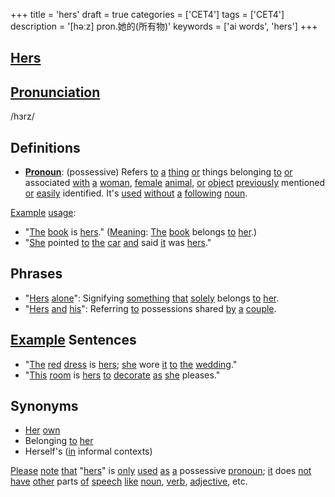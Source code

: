 +++
title = 'hers'
draft = true
categories = ['CET4']
tags = ['CET4']
description = '[həːz] pron.她的(所有物)'
keywords = ['ai words', 'hers']
+++

## [Hers](/en/post/hers/)

## [Pronunciation](/en/post/pronunciation/)
/hɜrz/

## Definitions
- **[Pronoun](/en/post/pronoun/)**: (possessive) Refers [to](/en/post/to/) [a](/en/post/a/) [thing](/en/post/thing/) [or](/en/post/or/) things belonging [to](/en/post/to/) [or](/en/post/or/) associated [with](/en/post/with/) [a](/en/post/a/) [woman](/en/post/woman/), [female](/en/post/female/) [animal](/en/post/animal/), [or](/en/post/or/) [object](/en/post/object/) [previously](/en/post/previously/) mentioned [or](/en/post/or/) [easily](/en/post/easily/) identified. It's [used](/en/post/used/) [without](/en/post/without/) [a](/en/post/a/) [following](/en/post/following/) [noun](/en/post/noun/).

[Example](/en/post/example/) [usage](/en/post/usage/):
- "[The](/en/post/the/) [book](/en/post/book/) is [hers](/en/post/hers/)." ([Meaning](/en/post/meaning/): [The](/en/post/the/) [book](/en/post/book/) belongs [to](/en/post/to/) [her](/en/post/her/).)
- "[She](/en/post/she/) pointed [to](/en/post/to/) [the](/en/post/the/) [car](/en/post/car/) [and](/en/post/and/) said [it](/en/post/it/) was [hers](/en/post/hers/)." 

## Phrases
- "[Hers](/en/post/hers/) [alone](/en/post/alone/)": Signifying [something](/en/post/something/) [that](/en/post/that/) [solely](/en/post/solely/) belongs [to](/en/post/to/) [her](/en/post/her/).
- "[Hers](/en/post/hers/) [and](/en/post/and/) [his](/en/post/his/)": Referring [to](/en/post/to/) possessions shared [by](/en/post/by/) [a](/en/post/a/) [couple](/en/post/couple/).

## [Example](/en/post/example/) Sentences
- "[The](/en/post/the/) [red](/en/post/red/) [dress](/en/post/dress/) is [hers](/en/post/hers/); [she](/en/post/she/) wore [it](/en/post/it/) [to](/en/post/to/) [the](/en/post/the/) [wedding](/en/post/wedding/)."
- "[This](/en/post/this/) [room](/en/post/room/) is [hers](/en/post/hers/) [to](/en/post/to/) [decorate](/en/post/decorate/) [as](/en/post/as/) [she](/en/post/she/) pleases."

## Synonyms
- [Her](/en/post/her/) [own](/en/post/own/)
- Belonging [to](/en/post/to/) [her](/en/post/her/)
- Herself's ([in](/en/post/in/) informal contexts)
  
[Please](/en/post/please/) [note](/en/post/note/) [that](/en/post/that/) "[hers](/en/post/hers/)" is [only](/en/post/only/) [used](/en/post/used/) [as](/en/post/as/) [a](/en/post/a/) possessive [pronoun](/en/post/pronoun/); [it](/en/post/it/) does [not](/en/post/not/) [have](/en/post/have/) [other](/en/post/other/) parts [of](/en/post/of/) [speech](/en/post/speech/) [like](/en/post/like/) [noun](/en/post/noun/), [verb](/en/post/verb/), [adjective](/en/post/adjective/), etc.
